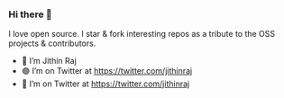 ### Hi there 👋

 I love open source. I star & fork interesting repos as a tribute to the OSS projects & contributors.


- 🔭 I’m Jithin Raj
- 🟣 I’m on Twitter at https://twitter.com/jithinraj
- 🦜 I’m on Twitter at https://twitter.com/jithinraj
